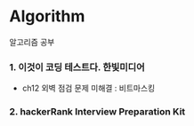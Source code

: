 # Algorithm
알고리즘 공부

### 1. 이것이 코딩 테스트다. 한빛미디어
- ch12 외벽 점검 문제 미해결 : 비트마스킹

### 2. hackerRank Interview Preparation Kit